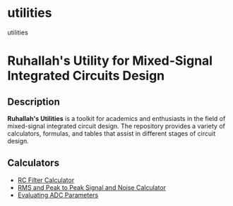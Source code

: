 # utilities
utilities
# Ruhallah's Utility for Mixed-Signal Integrated Circuits Design

## Description
**Ruhallah's Utilities** is a toolkit for academics and enthusiasts in the field of mixed-signal integrated circuit design. The repository provides a variety of calculators, formulas, and tables that assist in different stages of circuit design.

## Calculators
- [RC Filter Calculator](./rc_calculator.html)
- [RMS and Peak to Peak Signal and Noise Calculator](./signal_and_noise_calculator.html)
- [Evaluating ADC Parameters](./adc.html)
